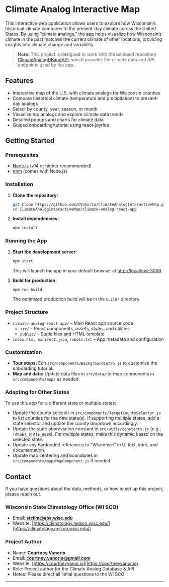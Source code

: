# Climate Analog Interactive Map

This interactive web application allows users to explore how Wisconsin’s historical climate compares to the present-day climate across the United States. By using “climate analogs,” the app helps visualize how Wisconsin’s climate in the past matches the current climate of other locations, providing insights into climate change and variability.

> **Note:** This project is designed to work with the backend repository [ClimateAnalogDBandAPI](https://github.com/CVanorio/ClimateAnalogDBandAPI), which provides the climate data and API endpoints used by the app.

## Features

- Interactive map of the U.S. with climate analogs for Wisconsin counties
- Compare historical climate (temperature and precipitation) to present-day analogs
- Select by county, year, season, or month
- Visualize top analogs and explore climate data trends
- Detailed popups and charts for climate data
- Guided onboarding/tutorial using react-joyride

## Getting Started

### Prerequisites

- [Node.js](https://nodejs.org/) (v14 or higher recommended)
- [npm](https://www.npmjs.com/) (comes with Node.js)

### Installation

1. **Clone the repository:**
   ```sh
   git clone https://github.com/CVanorio/ClimateAnalogInteractiveMap.git
   cd ClimateAnalogInteractiveMap/climate-analog-react-app
   ```

2. **Install dependencies:**
   ```sh
   npm install
   ```

### Running the App

1. **Start the development server:**
   ```sh
   npm start
   ```
   This will launch the app in your default browser at [http://localhost:3000](http://localhost:3000).

2. **Build for production:**
   ```sh
   npm run build
   ```
   The optimized production build will be in the `build/` directory.

### Project Structure

- `climate-analog-react-app/` – Main React app source code
  - `src/` – React components, assets, styles, and utilities
  - `public/` – Static files and HTML template
- `index.html`, `manifest.json`, `robots.txt` – App metadata and configuration

### Customization

- **Tour steps:** Edit `src/components/BackgroundIntro.js` to customize the onboarding tutorial.
- **Map and data:** Update data files in `src/data/` or map components in `src/components/map/` as needed.

### Adapting for Other States

To use this app for a different state or multiple states:
- Update the county selector in `src/components/TargetCountySelector.js` to list counties for the new state(s). If supporting multiple states, add a state selector and update the county dropdown accordingly.
- Update the state abbreviation constant in `src/utils/constants.js` (e.g., `TARGET_STATE_ABBR`). For multiple states, make this dynamic based on the selected state.
- Update any hardcoded references to "Wisconsin" in UI text, intro, and documentation.
- Update map centering and boundaries in `src/components/map/MapComponent.js` if needed.

## Contact

If you have questions about the data, methods, or how to set up this project, please reach out.

### Wisconsin State Climatology Office (WI SCO)
- Email: **stclim@aos.wisc.edu**
- Website: [https://climatology.nelson.wisc.edu/](https://climatology.nelson.wisc.edu/)

### Project Author
- Name: **Courtney Vanorio**
- Email: **courtney.vanorio@gmail.com**
- Website: [https://courtneyvanor.io](https://courtneyvanor.io)
- Role: Project author for the Climate Analog Database & API
- Notes: Please direct all initial questions to the WI SCO

---